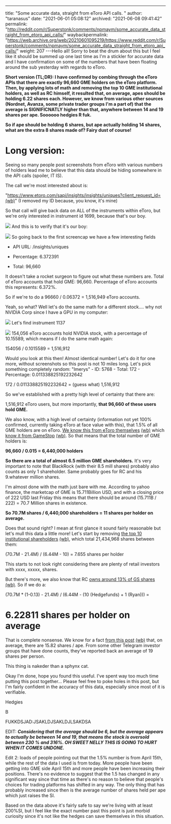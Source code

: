 ---
title: "Some accurate data, straight from eToro API calls. "
author: "taranasus"
date: "2021-06-01 05:08:12"
archived: "2021-06-08 09:41:42"
permalink: "http://reddit.com/r/Superstonk/comments/npmaym/some_accurate_data_straight_from_etoro_api_calls/"
waybackpermalink: "https://web.archive.org/web/20210601095219/https://www.reddit.com/r/Superstonk/comments/npmaym/some_accurate_data_straight_from_etoro_api_calls/"
weight: 207
---Hello all! Sorry to beat the drum about this but I feel like it should be summed up one last time as I'm a stickler for accurate data and I have confirmation on some of the numbers that have been floating around the sub yesterday with regards to eToro.


**Short version (TL;DR): I have confirmed by combing through the eToro APIs that there are exactly 96,660 GME holders on the eToro platform. Then, by applying lots of math and removing the top 10 GME institutional holders, as well as RC himself, it resulted that, on average, apes should be holding 6.22 shares each. However, we know from various other sources (Nordnet, Avanza, some private trader groups I'm a part of) that the average is SIGNIFICNATLY higher than that, anywhere between 14 and 19 shares per ape. Soooooo hedgies R fuk.**


**So if ape should be holding 6 shares, but ape actually holding 14 shares, what are the extra 8 shares made of? Fairy dust of course!**


Long version:
=============


Seeing so many people post screenshots from eToro with various numbers of holders lead me to believe that this data should be hiding somewhere in the API calls (spoiler, IT IS).


The call we're most interested about is:


"<https://www.etoro.com/sapi/insights/insights/uniques?client_request_id=> [(wb)](https://www.etoro.com/sapi/insights/insights/uniques?client_request_id=)" (I removed my ID because, you know, it's mine)


So that call will give back data on ALL of the instruments within eToro, but we're only interested in instrument id 1699, because that's our boy.


![](/img/8bpgwy37wk271.png)
And this is to verify that it's our boy:


![](/img/1s73s2d9wk271.png)
So going back to the first screencap we have a few interesting fields


- API URL: /insights/uniques  

- Percentage: 6.372391  

- Total: 96,660


It doesn't take a rocket surgeon to figure out what these numbers are. Total of eToro accounts that hold GME: 96,660. Percentage of eToro accounts this represents: 6.372%.


So if we're to do a 96660 / 0.06372 = 1,516,949 eToro accounts.


Yeah, so what? Well let's do the same math for a different stock.... why not NVIDIA Corp since I have a GPU in my computer:


![](/img/0n4a7ps8xk271.png)
Let's find instrument 1137


![](/img/8b4ftr4exk271.png)
154,056 eToro accounts hold NVIDIA stock, with a percentage of 10.15589, which means if I do the same math again:


154056 / 0.1015589 = 1,516,912


Would you look at this then! Almost identical number! Let's do it for one more, without screenshots so this post is not 10 miles long. Let's pick something completely random: "Imerys" - ID: 5768 - Total: 172 - Percentage: 0.011338825192232642


172 / 0.011338825192232642 = (guess what) 1,516,912


So we've established with a pretty high level of certainty that there are:


1,516,912 eToro users, but more importantly, **that 96,660 of these users hold GME.**


We also know, with a high level of certainty (information not yet 100% confirmed, currently taking eToro at face value with this), that 1.5% of all GME holders are on eToro. [We know this from eToro themselves](https://www.reddit.com/r/Superstonk/comments/nmos5k/what_the_actual_fuck_did_etoro_just_say/) [(wb)](https://web.archive.org/web/20210531173907/https://i.redd.it/hkk1b5937s171.jpg) which [know it from GameStop](https://www.reddit.com/r/Superstonk/comments/np4wwu/etoro_got_their_15_of_all_gme_holder_straight/) [(wb)](https://web.archive.org/web/20210531211802/https://www.reddit.com/r/Superstonk/comments/np4wwu/etoro_got_their_15_of_all_gme_holder_straight/). So that means that the total number of GME holders is:


**96,660 / 0.015 = 6,440,000 holders**


**So there are a total of almost 6.5 million GME shareholders.** It's very important to note that BlackRock (with their 8.5 mill shares) probably also counts as only 1 shareholder. Same probably goes for RC and his 9.whatever million shares.


I'm almost done with the math just bare with me. According to yahoo finance, the marketcap of GME is 15.711Billion USD, and with a closing price of 222 USD last Friday this means that there should be around (15.711B / 222) = 70.7 Million shares in existence.


**So 70.7M shares / 6,440,000 shareholders = 11 shares per holder on average.**


Does that sound right? I mean at first glance it sound fairly reasonable but let's mull this data a little more! Let's start by removing [the top 10 institutional shareholders](https://money.cnn.com/quote/shareholders/shareholders.html?symb=GME&subView=institutional) [(wb)](https://web.archive.org/web/20210605132941/https://money.cnn.com/quote/shareholders/shareholders.html?symb=gme&subView=institutional), which total 21,434,968 shares between them:


(70.7M - 21.4M) / (6.44M - 10) = 7.655 shares per holder


This starts to not look right considering there are plenty of retail investors with xxxx, xxxxx, shares.


But there's more, we also know that RC [owns around 13% of GS shares](https://www.forbes.com/sites/jonathanponciano/2021/04/08/gamestop-taps-billionaire-investor-ryan-cohen-as-board-chair-sending-shares-surging-anew/?sh=3b48faf04db6) [(wb)](https://web.archive.org/web/20210601190957/https://www.forbes.com/sites/jonathanponciano/2021/04/08/gamestop-taps-billionaire-investor-ryan-cohen-as-board-chair-sending-shares-surging-anew/?sh=3b48faf04db6). So if we do a:


(70.7M * (1-0.13) - 21.4M) / (6.44M - (10 (Hedgefunds) + 1 (Ryan))) =


6.22811 shares per holder on average
====================================


That is complete nonsense. We know for a fact [from this post](https://www.reddit.com/r/Superstonk/comments/nnngl6/update_dd_i_did_the_math_latest_nordnet_and/) [(wb)](https://web.archive.org/web/20210601190957/https://www.reddit.com/r/Superstonk/comments/nnngl6/update_dd_i_did_the_math_latest_nordnet_and/) that, on average, there are 15.82 shares / ape. From some other Telegram investor groups that have done counts, they've reported back an average of 19 shares per person.


This thing is nakeder than a sphynx cat.


Okay I'm done, hope you found this useful. I've spent way too much time putting this post together... Please feel free to poke holes in this post, but I'm fairly confident in the accuracy of this data, especially since most of it is verifiable.


Hedgies


B


FUKKDSJAD:JSAKLDJSAKLDJLSAKDSA


EDIT: ***Considering that the average should be 6, but the average appears to actually be between 14 and 19, that means the stock is oversold between 230 % and 316%. OH SWEET NELLY THIS IS GOING TO HURT WHEN IT COMES UNDONE.***


Edit 2: loads of people pointing out that the 1.5% number is from April 15th, while the rest of the data I used is from today. More people have been getting into GME side April 15th and more people have been increasing their positions. There's no evidence to suggest that the 1.5 has changed in any significant way since that time as there's no reason to believe that people's choices for trading platforms has shifted in any way. The only thing that has probably increased since then is the average number of shares held per ape which just raises the SI. 


Based on the data above it's fairly safe to say we're living with at least 200%SI, but I feel like the exact number past this point is just morbid curiosity since it's not like the hedges can save themselves in this situation.

